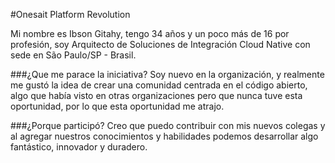 #Onesait Platform Revolution


Mi nombre es Ibson Gitahy, tengo 34 años y un poco más de 16 por profesión, soy Arquitecto de Soluciones de Integración Cloud Native con sede en São Paulo/SP - Brasil.


###¿Que me parace la iniciativa?
Soy nuevo en la organización, y realmente me gustó la idea de crear una comunidad centrada en el código abierto, algo que había visto en otras organizaciones pero que nunca tuve esta oportunidad, por lo que esta oportunidad me atrajo.


###¿Porque participó?
Creo que puedo contribuir con mis nuevos colegas y al agregar nuestros conocimientos y habilidades podemos desarrollar algo fantástico, innovador y duradero.

